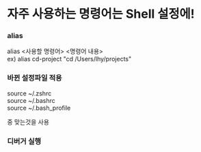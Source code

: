# 자주 사용하는 명령어는 Shell 설정에!

### alias  
alias <사용할 명령어> <명령어 내용>  
ex) alias cd-project "cd /Users/lhy/projects"

### 바뀐 설정파일 적용

source ~/.zshrc  
source ~/.bashrc  
source ~/.bash_profile

중 맞는것을 사용

### 디버거 실행

